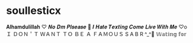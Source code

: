 # soullesticx
𝐀𝐥𝐡𝐚𝐦𝐝𝐮𝐥𝐢𝐥𝐥𝐚𝐡 ♡ 𝑵𝒐 𝑫𝒎 𝑷𝒍𝒔𝒆𝒂𝒔𝒆 🚫 𝑰 𝑯𝒂𝒕𝒆 𝑻𝒆𝒙𝒕𝒊𝒏𝒈 𝑪𝒐𝒎𝒆 𝑳𝒊𝒗𝒆 𝑾𝒊𝒕𝒉 𝑴𝒆  ♡o Ｉ ＤＯＮ＇Ｔ ＷＡＮＴ ＴＯ ＢＥ Ａ ＦＡＭＯＵＳ S A B R ^_^🙂 𝕎𝕒𝕥𝕚𝕟𝕘 𝕗𝕠𝕣
